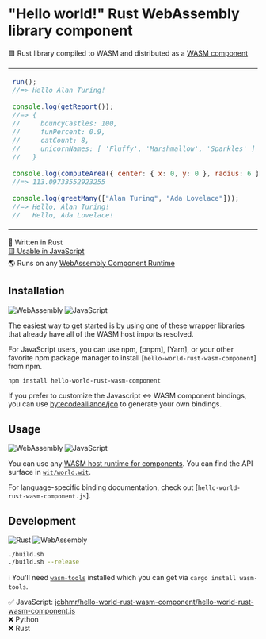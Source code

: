 # "Hello world!" Rust WebAssembly library component

🟪 Rust library compiled to WASM and distributed as a [WASM component]

<table align=center><td>

```js
run();
//=> Hello Alan Turing!

console.log(getReport());
//=> {
//     bouncyCastles: 100,
//     funPercent: 0.9,
//     catCount: 8,
//     unicornNames: [ 'Fluffy', 'Marshmallow', 'Sparkles' ]
//   }

console.log(computeArea({ center: { x: 0, y: 0 }, radius: 6 }));
//=> 113.09733552923255

console.log(greetMany(["Alan Turing", "Ada Lovelace"]));
//=> Hello, Alan Turing!
//   Hello, Ada Lovelace!
```

</table>

🦀 Written in Rust \
[🟨 Usable in JavaScript](./hello-world-rust-wasm-component.js/) \
🌎 Runs on any [WebAssembly Component Runtime]

## Installation

![WebAssembly](https://img.shields.io/static/v1?style=for-the-badge&message=WebAssembly&color=654FF0&logo=WebAssembly&logoColor=FFFFFF&label=)
![JavaScript](https://img.shields.io/static/v1?style=for-the-badge&message=JavaScript&color=222222&logo=JavaScript&logoColor=F7DF1E&label=)

The easiest way to get started is by using one of these wrapper libraries that
already have all of the WASM host imports resolved.

For JavaScript users, you can use npm, [pnpm], [Yarn], or your other favorite npm package manager to install
[`hello-world-rust-wasm-component`] from npm.

```sh
npm install hello-world-rust-wasm-component
```

If you prefer to customize the Javascript ↔ WASM component bindings, you can use
[bytecodealliance/jco] to generate your own bindings.

<!-- For Python users, you can use pip, [Poetry], or another PyPI package manager to
install [`hello-world-rust-wasm-component`] from PyPI.

```sh
pip install hello-world-rust-wasm-component
```

If you're using Rust, you can install [`hello-world-rust-wasm-component`] via Cargo.

```sh
cargo install hello-world-rust-wasm-component
``` -->

## Usage

![WebAssembly](https://img.shields.io/static/v1?style=for-the-badge&message=WebAssembly&color=654FF0&logo=WebAssembly&logoColor=FFFFFF&label=)
![JavaScript](https://img.shields.io/static/v1?style=for-the-badge&message=JavaScript&color=222222&logo=JavaScript&logoColor=F7DF1E&label=)

You can use any [WASM host runtime for components]. You can find the API surface
in [`wit/world.wit`](wit/world.wit).

For language-specific binding documentation, check out
[`hello-world-rust-wasm-component.js`].

## Development

![Rust](https://img.shields.io/static/v1?style=for-the-badge&message=Rust&color=000000&logo=Rust&logoColor=FFFFFF&label=)
![WebAssembly](https://img.shields.io/static/v1?style=for-the-badge&message=WebAssembly&color=654FF0&logo=WebAssembly&logoColor=FFFFFF&label=)

```sh
./build.sh
./build.sh --release
```

ℹ You'll need [`wasm-tools`] installed which you can get via `cargo install wasm-tools`.

<!-- prettier-ignore -->
✅ JavaScript: [jcbhmr/hello-world-rust-wasm-component/hello-world-rust-wasm-component.js](https://github.com/jcbhmr/hello-world-rust-wasm-component/tree/main/hello-world-rust-wasm-component.js) \
❌ Python \
❌ Rust

<!-- prettier-ignore-start -->
[WASM host runtime for components]: https://github.com/bytecodealliance/wit-bindgen#host-runtimes-for-components
[webassembly component runtime]: https://github.com/bytecodealliance/wit-bindgen#host-runtimes-for-components
[bytecodealliance/jco]: https://github.com/bytecodealliance/jco
[bytecodealliance/wasm-tools]: https://github.com/bytecodealliance/wasm-tools
[wasm component]: https://github.com/WebAssembly/component-model
[`wasm-tools`]: https://github.com/bytecodealliance/wasm-tools
<!-- prettier-ignore-end -->
